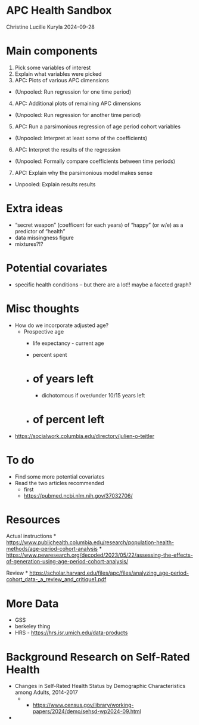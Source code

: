 APC Health Sandbox
================
Christine Lucille Kuryla
2024-09-28

# Main components

1.  Pick some variables of interest
2.  Explain what variables were picked
3.  APC: Plots of various APC dimensions

- (Unpooled: Run regression for one time period)

4.  APC: Additional plots of remaining APC dimensions

- (Unpooled: Run regression for another time period)

5.  APC: Run a parsimonious regression of age period cohort variables

- (Unpooled: Interpret at least some of the coefficients)

6.  APC: Interpret the results of the regression

- (Unpooled: Formally compare coefficients between time periods)

7.  APC: Explain why the parsimonious model makes sense

- Unpooled: Explain results results

# Extra ideas

- “secret weapon” (coefficent for each years) of “happy” (or w/e) as a
  predictor of “health”
- data missingness figure
- mixtures?!?

# Potential covariates

- specific health conditions – but there are a lot!! maybe a faceted
  graph?

# Misc thoughts

- How do we incorporate adjusted age?
  - Prospective age
    - life expectancy - current age

    - percent spent

    - # of years left

      - dichotomous if over/under 10/15 years left

    - # of percent left
- <https://socialwork.columbia.edu/directory/julien-o-teitler>

# To do

- Find some more potential covariates
- Read the two articles recommended
  - first
  - <https://pubmed.ncbi.nlm.nih.gov/37032706/>

# Resources

Actual instructions \*
<https://www.publichealth.columbia.edu/research/population-health-methods/age-period-cohort-analysis>
\*
<https://www.pewresearch.org/decoded/2023/05/22/assessing-the-effects-of-generation-using-age-period-cohort-analysis/>

Review \*
<https://scholar.harvard.edu/files/apc/files/analyzing_age-period-cohort_data-_a_review_and_critique1.pdf>

# More Data

- GSS
- berkeley thing
- HRS - <https://hrs.isr.umich.edu/data-products>

# Background Research on Self-Rated Health

- Changes in Self-Rated Health Status by Demographic Characteristics
  among Adults, 2014-2017
  - - <https://www.census.gov/library/working-papers/2024/demo/sehsd-wp2024-09.html>
- 
